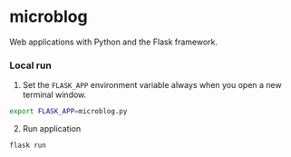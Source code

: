 # microblog
Web applications with Python and the Flask framework.


### Local run

1. Set the `FLASK_APP` environment variable always when you open a new terminal window.
```bash
export FLASK_APP=microblog.py
```
2. Run application
```bash
flask run
```